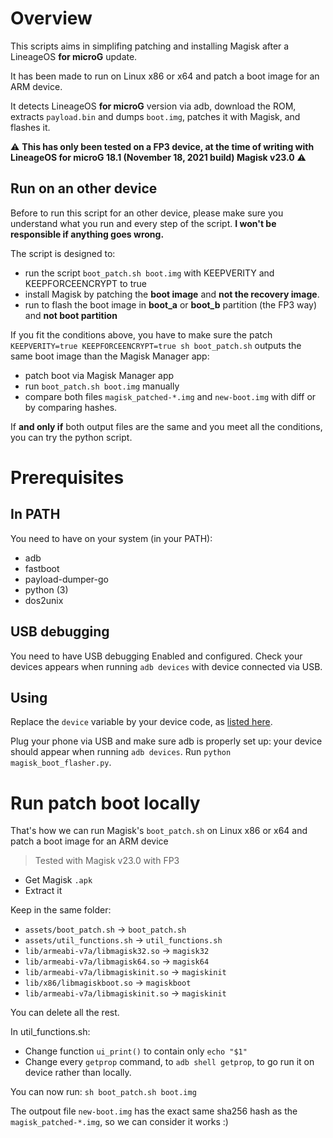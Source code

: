 # Overview

This scripts aims in simplifing patching and installing Magisk after a LineageOS **for microG** update.

It has been made to run on Linux x86 or x64 and patch a boot image for an ARM device.

It detects LineageOS **for microG** version via adb, download the ROM, extracts `payload.bin` and dumps `boot.img`, patches it with Magisk, and flashes it.

:warning: **This has only been tested on a FP3 device, at the time of writing with LineageOS for microG 18.1 (November 18, 2021 build) Magisk v23.0** :warning:

## Run on an other device

Before to run this script for an other device, please make sure you understand what you run and every step of the script.
**I won't be responsible if anything goes wrong.**

The script is designed to:
 * run the script `boot_patch.sh boot.img` with KEEPVERITY and KEEPFORCEENCRYPT to true
 * install Magisk by patching the **boot image** and **not the recovery image**.
 * run to flash the boot image in **boot_a** or **boot_b** partition (the FP3 way) and **not boot partition**


If you fit the conditions above, you have to make sure the patch `KEEPVERITY=true KEEPFORCEENCRYPT=true sh boot_patch.sh` outputs the same boot image than the Magisk Manager app:
 * patch boot via Magisk Manager app
 * run `boot_patch.sh boot.img` manually
 * compare both files `magisk_patched-*.img` and `new-boot.img` with diff or by comparing hashes.

 If **and only if** both output files are the same and you meet all the conditions, you can try the python script.

# Prerequisites

## In PATH

You need to have on your system (in your PATH):
 * adb
 * fastboot
 * payload-dumper-go
 * python (3)
 * dos2unix


## USB debugging

You need to have USB debugging Enabled and configured.
Check your devices appears when running `adb devices` with device connected via USB.

## Using

Replace the `device` variable by your device code, as [listed here](https://download.lineage.microg.org/).

Plug your phone via USB and make sure adb is properly set up: your device should appear when running `adb devices`.
Run `python magisk_boot_flasher.py`.


# Run patch boot locally

That's how we can run Magisk's `boot_patch.sh` on Linux x86 or x64 and patch a boot image for an ARM device

> Tested with Magisk v23.0 with FP3

* Get Magisk `.apk`
* Extract it

Keep in the same folder:
* `assets/boot_patch.sh` -> `boot_patch.sh`
* `assets/util_functions.sh` -> `util_functions.sh`
* `lib/armeabi-v7a/libmagisk32.so` -> `magisk32`
* `lib/armeabi-v7a/libmagisk64.so` -> `magisk64`
* `lib/armeabi-v7a/libmagiskinit.so` -> `magiskinit`
* `lib/x86/libmagiskboot.so` -> `magiskboot`
* `lib/armeabi-v7a/libmagiskinit.so` -> `magiskinit`

You can delete all the rest.

In util_functions.sh:
* Change function `ui_print()` to contain only `echo "$1"`
* Change every `getprop` command, to `adb shell getprop`, to go run it on device rather than locally.

You can now run:
`sh boot_patch.sh boot.img`

The outpout file `new-boot.img` has the exact same sha256 hash as the `magisk_patched-*.img`, so we can consider it works :)

